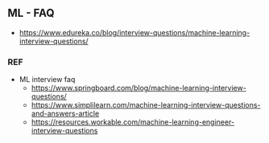 ## ML - FAQ

- https://www.edureka.co/blog/interview-questions/machine-learning-interview-questions/


### REF
- ML interview faq
	- https://www.springboard.com/blog/machine-learning-interview-questions/
	- https://www.simplilearn.com/machine-learning-interview-questions-and-answers-article
	- https://resources.workable.com/machine-learning-engineer-interview-questions
